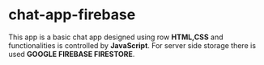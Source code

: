 # chat-app-firebase
This app is a basic chat app designed using row __HTML,CSS__ and functionalities is controlled by **JavaScript**.
For server side storage there is used __GOOGLE FIREBASE FIRESTORE__.


